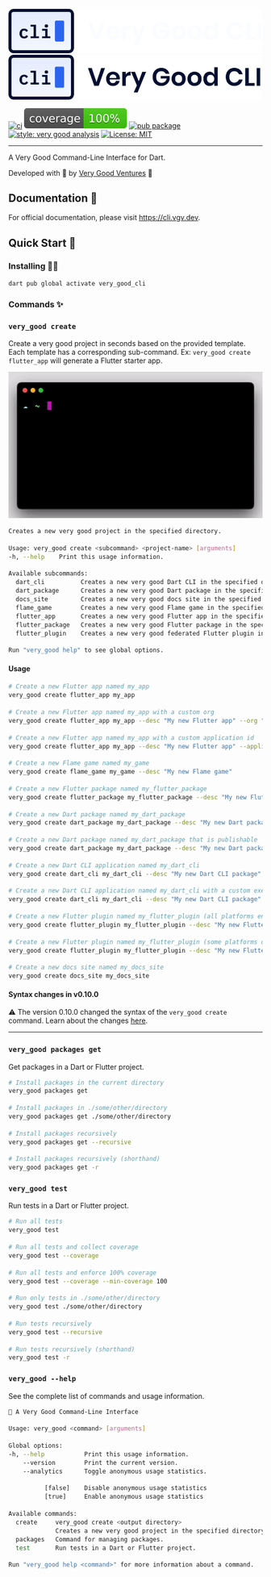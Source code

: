 [![Very Good CLI Logo][cli_logo_white]][cli_link_dark]
[![Very Good CLI Logo][cli_logo_black]][cli_link_light]

[![ci][ci_badge]][ci_link]
[![coverage][coverage_badge]][ci_link]
[![pub package][pub_badge]][pub_link]
[![style: very good analysis][very_good_analysis_badge]][very_good_analysis_link]
[![License: MIT][license_badge]][license_link]

---

A Very Good Command-Line Interface for Dart.

Developed with 💙 by [Very Good Ventures][very_good_ventures_link] 🦄

## Documentation 📝

For official documentation, please visit https://cli.vgv.dev.

## Quick Start 🚀

### Installing 🧑‍💻

```sh
dart pub global activate very_good_cli
```

### Commands ✨

### `very_good create`

Create a very good project in seconds based on the provided template. Each template has a corresponding sub-command. Ex: `very_good create flutter_app` will generate a Flutter starter app.

![Very Good Create][very_good_create]

```sh
Creates a new very good project in the specified directory.

Usage: very_good create <subcommand> <project-name> [arguments]
-h, --help    Print this usage information.

Available subcommands:
  dart_cli          Creates a new very good Dart CLI in the specified directory.
  dart_package      Creates a new very good Dart package in the specified directory.
  docs_site         Creates a new very good docs site in the specified directory.
  flame_game        Creates a new very good Flame game in the specified directory.
  flutter_app       Creates a new very good Flutter app in the specified directory.
  flutter_package   Creates a new very good Flutter package in the specified directory.
  flutter_plugin    Creates a new very good federated Flutter plugin in the specified directory.

Run "very_good help" to see global options.
```

#### Usage

```sh
# Create a new Flutter app named my_app
very_good create flutter_app my_app

# Create a new Flutter app named my_app with a custom org
very_good create flutter_app my_app --desc "My new Flutter app" --org "com.custom.org"

# Create a new Flutter app named my_app with a custom application id
very_good create flutter_app my_app --desc "My new Flutter app" --application-id "com.custom.app.id"

# Create a new Flame game named my_game
very_good create flame_game my_game --desc "My new Flame game"

# Create a new Flutter package named my_flutter_package
very_good create flutter_package my_flutter_package --desc "My new Flutter package"

# Create a new Dart package named my_dart_package
very_good create dart_package my_dart_package --desc "My new Dart package"

# Create a new Dart package named my_dart_package that is publishable
very_good create dart_package my_dart_package --desc "My new Dart package" --publishable

# Create a new Dart CLI application named my_dart_cli
very_good create dart_cli my_dart_cli --desc "My new Dart CLI package"

# Create a new Dart CLI application named my_dart_cli with a custom executable name
very_good create dart_cli my_dart_cli --desc "My new Dart CLI package" --executable-name my_executable_name

# Create a new Flutter plugin named my_flutter_plugin (all platforms enabled)
very_good create flutter_plugin my_flutter_plugin --desc "My new Flutter plugin"

# Create a new Flutter plugin named my_flutter_plugin (some platforms only)
very_good create flutter_plugin my_flutter_plugin --desc "My new Flutter plugin" --platforms android,ios,macos

# Create a new docs site named my_docs_site
very_good create docs_site my_docs_site
```

#### Syntax changes in v0.10.0

⚠️ The version 0.10.0 changed the syntax of the `very_good create` command. Learn about the changes [here][new_syntax_link].

---

### `very_good packages get`

Get packages in a Dart or Flutter project.

```sh
# Install packages in the current directory
very_good packages get

# Install packages in ./some/other/directory
very_good packages get ./some/other/directory

# Install packages recursively
very_good packages get --recursive

# Install packages recursively (shorthand)
very_good packages get -r
```

### `very_good test`

Run tests in a Dart or Flutter project.

```sh
# Run all tests
very_good test

# Run all tests and collect coverage
very_good test --coverage

# Run all tests and enforce 100% coverage
very_good test --coverage --min-coverage 100

# Run only tests in ./some/other/directory
very_good test ./some/other/directory

# Run tests recursively
very_good test --recursive

# Run tests recursively (shorthand)
very_good test -r
```

### `very_good --help`

See the complete list of commands and usage information.

```sh
🦄 A Very Good Command-Line Interface

Usage: very_good <command> [arguments]

Global options:
-h, --help           Print this usage information.
    --version        Print the current version.
    --analytics      Toggle anonymous usage statistics.

          [false]    Disable anonymous usage statistics
          [true]     Enable anonymous usage statistics

Available commands:
  create     very_good create <output directory>
             Creates a new very good project in the specified directory.
  packages   Command for managing packages.
  test       Run tests in a Dart or Flutter project.

Run "very_good help <command>" for more information about a command.
```

[bloc_link]: https://bloclibrary.dev
[ci_badge]: https://github.com/VeryGoodOpenSource/very_good_cli/workflows/very_good_cli/badge.svg
[ci_link]: https://github.com/VeryGoodOpenSource/very_good_cli/actions
[coverage_badge]: https://raw.githubusercontent.com/VeryGoodOpenSource/very_good_cli/main/coverage_badge.svg
[flutter_cross_platform_link]: https://flutter.dev/docs/development/tools/sdk/release-notes/supported-platforms
[flutter_flavors_link]: https://flutter.dev/docs/deployment/flavors
[github_actions_link]: https://github.com/features/actions
[internationalization_link]: https://flutter.dev/docs/development/accessibility-and-localization/internationalization
[license_badge]: https://img.shields.io/badge/license-MIT-blue.svg
[license_link]: https://opensource.org/licenses/MIT
[cli_logo_black]: https://raw.githubusercontent.com/VeryGoodOpenSource/very_good_cli/main/site/static/img/logo.svg#gh-light-mode-only
[cli_logo_white]: https://raw.githubusercontent.com/VeryGoodOpenSource/very_good_cli/main/site/static/img/logo_dark.svg#gh-dark-mode-only
[logging_link]: https://api.flutter.dev/flutter/dart-developer/log.html
[null_safety_link]: https://flutter.dev/docs/null-safety
[pub_badge]: https://img.shields.io/pub/v/very_good_cli.svg
[pub_link]: https://pub.dartlang.org/packages/very_good_cli
[testing_link]: https://flutter.dev/docs/testing
[very_good_analysis_badge]: https://img.shields.io/badge/style-very_good_analysis-B22C89.svg
[very_good_analysis_link]: https://pub.dev/packages/very_good_analysis
[very_good_core_link]: site/docs/templates/core.md
[new_syntax_link]: site/docs/resources/syntax_changes_in_0_10_0.md
[very_good_create]: https://raw.githubusercontent.com/VeryGoodOpenSource/very_good_cli/main/doc/assets/very_good_create.gif
[very_good_ventures_link]: https://verygood.ventures
[cli_link_dark]: https://github.com/VeryGoodOpenSource/very_good_cli#gh-dark-mode-only
[cli_link_light]: https://github.com/VeryGoodOpenSource/very_good_cli#gh-light-mode-only
